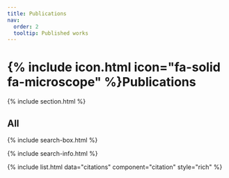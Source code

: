 ```yaml
---
title: Publications
nav:
  order: 2
  tooltip: Published works
---
```


# {% include icon.html icon="fa-solid fa-microscope" %}Publications
<!---
Lorem ipsum dolor sit amet, consectetur adipiscing elit, sed do eiusmod tempor incididunt ut labore et dolore magna aliqua.
Ut enim ad minim veniam, quis nostrud exercitation ullamco laboris nisi ut aliquip ex ea commodo consequat.
-->
{% include section.html %}



## All

{% include search-box.html %}

{% include search-info.html %}

{% include list.html data="citations" component="citation" style="rich" %}
